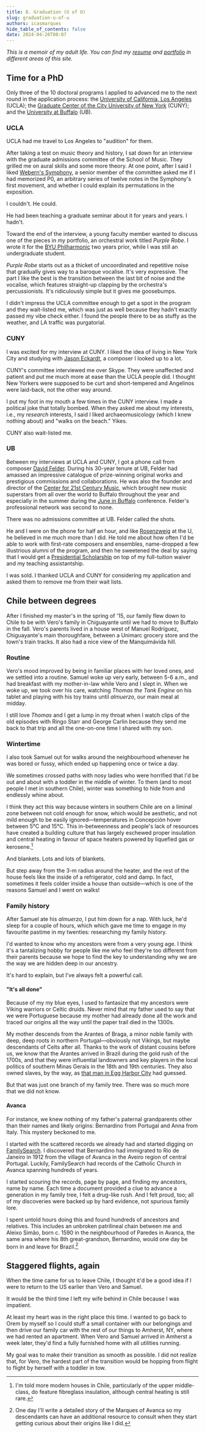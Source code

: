 ```yaml
---
title: 8. Graduation (U of U)
slug: graduation-u-of-u
authors: icasmarques
hide_table_of_contents: false
date: 2024-04-26T00:07
---
```


*This is a memoir of my adult life. You can find my [resume](/docs/resume/intro) and [portfolio](/docs/portfolio/intro) in different areas of this site.* 

## Time for a PhD

Only three of the 10 doctoral programs I applied to advanced me to the next round in the application process: the [University of California, Los Angeles](https://schoolofmusic.ucla.edu/academics/music/composition-ma-phd/) (UCLA); the [Graduate Center of the City University of New York](https://www.gc.cuny.edu/music/curriculum-and-degree-information/composition-concentration) (CUNY); and the [University at Buffalo](https://www.buffalo.edu/grad/programs/music-composition-phd.html) (UB).

### UCLA

UCLA had me travel to Los Angeles to "audition" for them. 

After taking a test on music theory and history, I sat down for an interview with the graduate admissions committee of the School of Music. They grilled me on aural skills and some more theory. At one point, after I said I liked [Webern's Symphony](https://youtu.be/Xq2gwuKDPnY?si=kG_G3iJ8Z9c_eA09), a senior member of the committee asked me if I had memorized P0, an arbitrary series of twelve notes in the Symphony's first movement, and whether I could explain its permutations in the exposition.

I couldn't. He could. 

He had been teaching a graduate seminar about it for years and years. I hadn't.

Toward the end of the interview, a young faculty member wanted to discuss one of the pieces in my portfolio, an orchestral work titled *Purple Robe*. I wrote it for the [BYU Philharmonic](https://pam.byu.edu/ensembles/philharmonic-orchestra/) two years prior, while I was still an undergraduate student. 

*Purple Robe* starts out as a thicket of uncoordinated and repetitive noise that gradually gives way to a baroque vocalise. It's very expressive. The part I like the best is the transition between the last bit of noise and the vocalise, which features straight-up clapping by the orchestra's percussionists. It's ridiculously simple but it gives me goosebumps.

I didn't impress the UCLA committee enough to get a spot in the program and they wait-listed me, which was just as well because they hadn't exactly passed my vibe check either. I found the people there to be as stuffy as the weather, and LA traffic was purgatorial.

### CUNY

I was excited for my interview at CUNY. I liked the idea of living in New York City and studying with [Jason Eckardt](https://www.jasoneckardt.com/), a composer I looked up to a lot. 

CUNY's committee interviewed me over Skype. They were unaffected and patient and put me much more at ease than the UCLA people did. I thought New Yorkers were supposed to be curt and short-tempered and Angelinos were laid-back, not the other way around.

I put my foot in my mouth a few times in the CUNY interview. I made a political joke that totally bombed. When they asked me about my interests, i.e., my *research* interests, I said I liked archaeomusicology (which I knew nothing about) and "walks on the beach." Yikes.

CUNY also wait-listed me.

### UB

Between my interviews at UCLA and CUNY, I got a phone call from composer [David Felder](http://www.david-felder.com/). During his 30-year tenure at UB, Felder had amassed an impressive catalogue of prize-winning original works and prestigious commissions and collaborations. He was also the founder and director of the [Center for 21st Century Music](https://arts-sciences.buffalo.edu/music21c.html), which brought new music superstars from all over the world to Buffalo throughout the year and especially in the summer during the [June in Buffalo](https://arts-sciences.buffalo.edu/music21c/june-in-buffalo.html) conference. Felder's professional network was second to none. 

There was no admissions committee at UB. Felder called the shots. 

He and I were on the phone for half an hour, and like [Rosenzweig](https://morrisrosenzweig.com/bio) at the U, he believed in me much more than I did. He told me about how often I'd be able to work with first-rate composers and ensembles, name-dropped a few illustrious alumni of the program, and then he sweetened the deal by saying that I would get a [Presidential Scholarship](https://www.buffalo.edu/honors/funding-aid/prospective-students.html) on top of my full-tuition waiver and my teaching assistantship.

I was sold. I thanked UCLA and CUNY for considering my application and asked them to remove me from their wait lists.

## Chile between degrees

After I finished my master's in the spring of '15, our family flew down to Chile to be with Vero's family in Chiguayante until we had to move to Buffalo in the fall. Vero's parents lived in a house west of Manuel Rodríguez, Chiguayante's main thoroughfare, between a Unimarc grocery store and the town's train tracks. It also had a nice view of the Manquimávida hill.

### Routine

Vero's mood improved by being in familiar places with her loved ones, and we settled into a routine. Samuel woke up very early, between 5-6 a.m., and had breakfast with my mother-in-law while Vero and I slept in. When we woke up, we took over his care, watching *Thomas the Tank Engine* on his tablet and playing with his toy trains until *almuerzo*, our main meal at midday. 

I still love *Thomas* and I get a lump in my throat when I watch clips of the old episodes with Ringo Starr and George Carlin because they send me back to that trip and all the one-on-one time I shared with my son.

### Wintertime

I also took Samuel out for walks around the neighbourhood whenever he was bored or fussy, which ended up happening once or twice a day.

We sometimes crossed paths with nosy ladies who were horrified that I'd be out and about with a toddler in the middle of winter. To them (and to most people I met in southern Chile), winter was something to hide from and endlessly whine about. 

I think they act this way because winters in southern Chile are on a liminal zone between not cold enough for snow, which would be aesthetic, and not mild enough to be easily ignored—temperatures in Concepción hover between 5°C and 15°C. This in-betweenness and people's lack of resources have created a building culture that has largely eschewed proper insulation and central heating in favour of space heaters powered by liquefied gas or kerosene.[^1]

And blankets. Lots and lots of blankets.

But step away from the 3-m radius around the heater, and the rest of the house feels like the inside of a refrigerator, cold and damp. In fact, sometimes it feels colder inside a house than outside—which is one of the reasons Samuel and I went on walks!

### Family history

After Samuel ate his *almuerzo*, I put him down for a nap. With luck, he'd sleep for a couple of hours, which which gave me time to engage in my favourite pastime in my twenties: researching my family history. 

I'd wanted to know who my ancestors were from a very young age. I think it's a tantalizing hobby for people like me who feel they're too different from their parents because we hope to find the key to understanding why we are the way we are hidden deep in our ancestry.

It's hard to explain, but I've always felt a powerful call.

#### "It's all done"

Because of my my blue eyes, I used to fantasize that my ancestors were Viking warriors or Celtic druids. Never mind that my father used to say that we were Portuguese because my mother had already done all the work and traced our origins all the way until the paper trail died in the 1300s.

My mother descends from the Arantes of Braga, a minor noble family with deep, deep roots in northern Portugal—obviously not Vikings, but maybe descendants of Celts after all. Thanks to the work of distant cousins before us, we know that the Arantes arrived in Brazil during the gold rush of the 1700s, and that they were influential landowners and key players in the local politics of southern Minas Gerais in the 18th and 19th centuries. They also owned slaves, by the way, as [that man in Egg Harbor City](/my-story/3-mission-year-two.md#confrontation) had guessed.

But that was just one branch of my family tree. There was so much more that we did not know.

#### Avanca

For instance, we knew nothing of my father's paternal grandparents other than their names and likely origins: Bernardino from Portugal and Anna from Italy. This mystery beckoned to me.

I started with the scattered records we already had and started digging on [FamilySearch](https://www.familysearch.org). I discovered that Bernardino had immigrated to Rio de Janeiro in 1912 from the village of Avanca in the Aveiro region of central Portugal. Luckily, FamilySearch had records of the Catholic Church in Avanca spanning hundreds of years.

I started scouring the records, page by page, and finding my ancestors, name by name. Each time a document provided a clue to advance a generation in my family tree, I felt a drug-like rush. And I felt proud, too; all of my discoveries were backed up by hard evidence, not spurious family lore. 

I spent untold hours doing this and found hundreds of ancestors and relatives. This includes an unbroken patrilineal chain between me and Aleixo Simão, born c. 1590 in the neighbourhood of Paredes in Avanca, the same area where his 8th great-grandson, Bernardino, would one day be born in and leave for Brazil.[^2]

## Staggered flights, again

When the time came for us to leave Chile, I thought it'd be a good idea if I were to return to the US earlier than Vero and Samuel. 

It would be the third time I left my wife behind in Chile because I was impatient.

At least my heart was in the right place this time. I wanted to go back to Orem by myself so I could stuff a small container with our belongings and then drive our family car with the rest of our things to Amherst, NY, where we had rented an apartment. When Vero and Samuel arrived in Amherst a week later, they'd find a fully furnished home with all utilities running. 

My goal was to make their transition as smooth as possible. I did not realize that, for Vero, the hardest part of the transition would be hopping from flight to flight by herself with a toddler in tow.

[^1]: I'm told more modern houses in Chile, particularly of the upper middle-class, do feature fibreglass insulation, although central heating is still rare.
[^2]: One day I'll write a detailed story of the Marques of Avanca so my descendants can have an additional resource to consult when they start getting curious about their origins like I did. 
